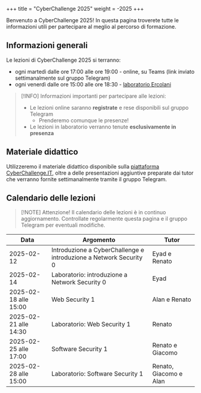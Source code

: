 +++
title = "CyberChallenge 2025"
weight = -2025
+++

Benvenuto a CyberChallenge 2025! In questa pagina troverete tutte le informazioni utili per partecipare al meglio al percorso di formazione.

## Informazioni generali

Le lezioni di CyberChallenge 2025 si terranno:

- ogni martedì dalle ore 17:00 alle ore 19:00 - online, su Teams (link inviato settimanalmente sul gruppo Telegram)
- ogni venerdì dalle ore 15:00 alle ore 18:30 - [laboratorio Ercolani](https://disi.unibo.it/it/dipartimento/sedi-e-spazi/laboratori-didattici/laboratori-ercolani)

> [!INFO] Informazioni importanti per partecipare alle lezioni:
>
> - Le lezioni online saranno **registrate** e rese disponibili sul gruppo Telegram
>   - Prenderemo comunque le presenze!
> - Le lezioni in laboratorio verranno tenute **esclusivamente in presenza**

## Materiale didattico

Utilizzeremo il materiale didattico disponibile sulla [piattaforma CyberChallenge.IT](https://ctf.cyberchallenge.it/), oltre a delle presentazioni aggiuntive preparate dai tutor che verranno fornite settimanalmente tramite il gruppo Telegram.

## Calendario delle lezioni

> [!NOTE] Attenzione!
> Il calendario delle lezioni è in continuo aggiornamento. Controllate regolarmente questa pagina e il gruppo Telegram per eventuali modifiche.

| Data                  | Argomento                                                         | Tutor                  |
| --------------------- | ----------------------------------------------------------------- | ---------------------- |
| 2025-02-12            | Introduzione a CyberChallenge e introduzione a Network Security 0 | Eyad e Renato          |
| 2025-02-14            | Laboratorio: introduzione a Network Security 0                    | Eyad                   |
| 2025-02-18 alle 15:00 | Web Security 1                                                    | Alan e Renato          |
| 2025-02-21 alle 14:30 | Laboratorio: Web Security 1                                       | Renato                 |
| 2025-02-25 alle 17:00 | Software Security 1                                               | Renato e Giacomo       |
| 2025-02-28 alle 15:00 | Laboratorio: Software Security 1                                  | Renato, Giacomo e Alan |

